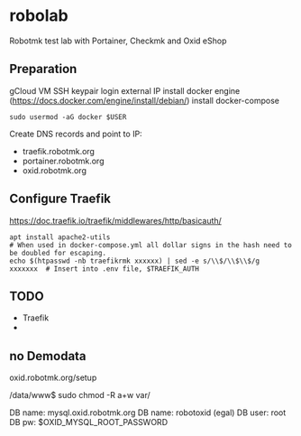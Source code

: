 # robolab
Robotmk test lab with Portainer, Checkmk and Oxid eShop

## Preparation 

gCloud VM 
SSH keypair login 
external IP 
install docker engine (https://docs.docker.com/engine/install/debian/)
install docker-compose

    sudo usermod -aG docker $USER

Create DNS records and point to IP: 
- traefik.robotmk.org
- portainer.robotmk.org
- oxid.robotmk.org




## Configure Traefik

https://doc.traefik.io/traefik/middlewares/http/basicauth/


    apt install apache2-utils
    # When used in docker-compose.yml all dollar signs in the hash need to be doubled for escaping.
    echo $(htpasswd -nb traefikrmk xxxxxx) | sed -e s/\\$/\\$\\$/g
    xxxxxxx  # Insert into .env file, $TRAEFIK_AUTH



## TODO

- Traefik
- 

## no Demodata

oxid.robotmk.org/setup

/data/www$ sudo chmod -R a+w var/

DB name: mysql.oxid.robotmk.org
DB name: robotoxid (egal) 
DB user: root 
DB pw: $OXID_MYSQL_ROOT_PASSWORD